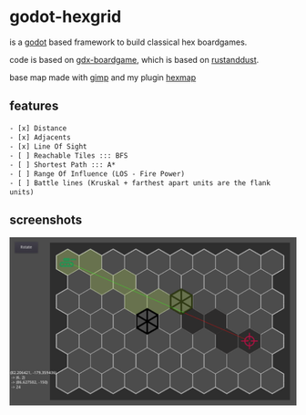 # godot-hexgrid

is a [godot](https://godotengine.org/) based framework to build classical hex boardgames.

code is based on [gdx-boardgame](https://github.com/jeremyz/gdx-boardgame),
which is based on [rustanddust](https://github.com/jeremyz/rustanddust).

base map made with [gimp](https://www.gimp.org) and my plugin [hexmap](https://github.com/jeremyz/hexmap)

## features

    - [x] Distance
    - [x] Adjacents
    - [x] Line Of Sight
    - [ ] Reachable Tiles ::: BFS
    - [ ] Shortest Path ::: A*
    - [ ] Range Of Influence (LOS - Fire Power)
    - [ ] Battle lines (Kruskal + farthest apart units are the flank units)

## screenshots

![Line Of Sight - Move](data/los.png)
